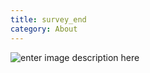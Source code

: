 ```yaml
---
title: survey_end
category: About
---
```


![enter image description here](https://raw.githubusercontent.com/SeeedDocument/Seeed-WiKi/master/docs/images/survey_end.png)
